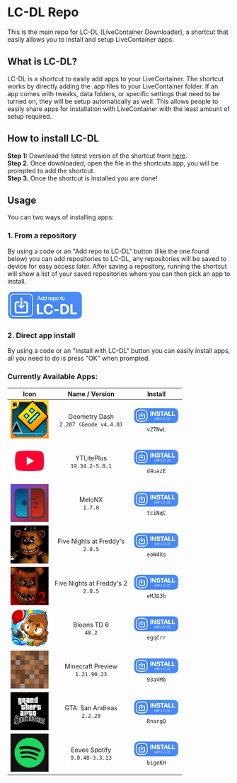 # LC-DL Repo
This is the main repo for LC-DL (LiveContainer Downloader), a shortcut that easily allows you to install and setup LiveContainer apps.

## What is LC-DL?
LC-DL is a shortcut to easily add apps to your LiveContainer. The shortcut works by directly adding the .app files to your LiveContainer folder. If an app comes with tweaks, data folders, or specific settings that need to be turned on, they will be setup automatically as well. This allows people to easily share apps for installation with LiveContainer with the least amount of setup required.

## How to install LC-DL
**Step 1:** Download the latest version of the shortcut from [here](https://github.com/sinceohsix/lcdl-repo/releases/tag/Shortcut).  
**Step 2.** Once downloaded, open the file in the shortcuts app, you will be prompted to add the shortcut.  
**Step 3.** Once the shortcut is installed you are done!

## Usage
You can two ways of installing apps:  
### 1. From a repository
By using a code or an "Add repo to LC-DL" button (like the one found below) you can add repositories to LC-DL, any repositories will be saved to device for easy access later. After saving a repository, running the shortcut will show a list of your saved repositories where you can then pick an app to install.  

[<img src="assets/repo.png" width="170" height="64">](https://www.google.com)

### 2. Direct app install
By using a code or an "Install with LC-DL" button you can easily install apps, all you need to do is press "OK" when prompted.


### Currently Available Apps:
|                           **Icon**                           |            **Name / Version**           |                                     **Install**                                    |
|:------------------------------------------------------------:|:---------------------------------------:|:----------------------------------------------------------------------------------:|
|   <img src="icons/com.robtop.geometryjump.png" width="86">   | Geometry Dash<br>`2.207 (Geode v4.4.0)` | [<img src="assets/app.png" width="103">](https://tinyurl.com/yevjjr3j)<br>`vZTNwL` |
|    <img src="icons/com.google.ios.youtube.png" width="86">   |      YTLitePlus<br>`19.34.2-5.0.1`      | [<img src="assets/app.png" width="103">](https://tinyurl.com/mv7s8u8p)<br>`d4uazE` |
|     <img src="icons/com.stossy11.MeloNX.png" width="86">     |            MeloNX<br>`1.7.0`            | [<img src="assets/app.png" width="103">](https://tinyurl.com/ytcp2bax)<br>`tciNqC` |
|  <img src="icons/com.scottgames.fivenights.png" width="86">  |    Five Nights at Freddy's<br>`2.0.5`   | [<img src="assets/app.png" width="103">](https://tinyurl.com/3dzfmmef)<br>`eoW4Xs` |
|     <img src="icons/com.scottgames.fnaf2.png" width="86">    |   Five Nights at Freddy's 2<br>`2.0.5`  | [<img src="assets/app.png" width="103">](https://tinyurl.com/5nhhuwhf)<br>`eMJG3h` |
|   <img src="icons/com.ninjakiwi.bloonstd6.png" width="86">   |          Bloons TD 6<br>`48.2`          | [<img src="assets/app.png" width="103">](https://tinyurl.com/4s97amuy)<br>`egqCrr` |
| <img src="icons/com.mojang.minecraftpreview.png" width="86"> |    Minecraft Preview<br>`1.21.90.23`    | [<img src="assets/app.png" width="103">](https://tinyurl.com/y844ue6e)<br>`93aVMb` |
|   <img src="icons/com.rockstargames.gta3sa.png" width="86">  |       GTA: San Andreas<br>`2.2.20`      | [<img src="assets/app.png" width="103">](https://tinyurl.com/3ysjevf5)<br>`RnargQ` |
|      <img src="icons/com.spotify.client.png" width="86">     |     Eevee Spotify<br>`9.0.40-3.3.13`    | [<img src="assets/app.png" width="103">](https://tinyurl.com/3ta2hbp3)<br>`bigeKH` |
